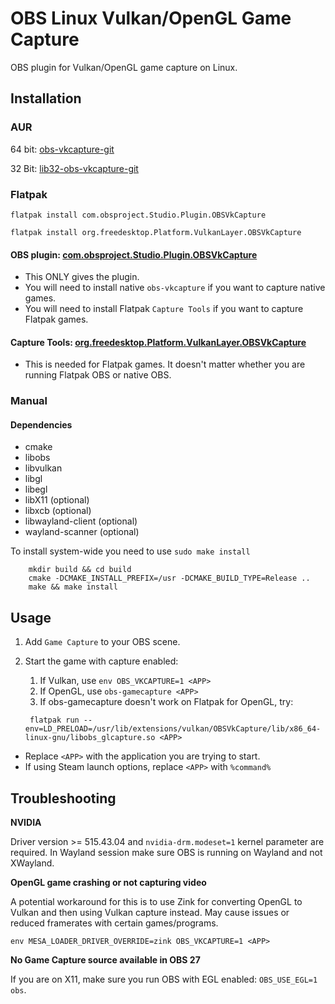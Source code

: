 # OBS Linux Vulkan/OpenGL Game Capture

OBS plugin for Vulkan/OpenGL game capture on Linux.

## Installation

### AUR
64 bit: [obs-vkcapture-git](https://aur.archlinux.org/packages/obs-vkcapture-git/)

32 Bit: [lib32-obs-vkcapture-git](https://aur.archlinux.org/packages/lib32-obs-vkcapture-git/)

### Flatpak
```flatpak install com.obsproject.Studio.Plugin.OBSVkCapture```

```flatpak install org.freedesktop.Platform.VulkanLayer.OBSVkCapture```

#### OBS plugin: [com.obsproject.Studio.Plugin.OBSVkCapture](https://github.com/flathub/com.obsproject.Studio.Plugin.OBSVkCapture)

* This ONLY gives the plugin.
* You will need to install native ```obs-vkcapture``` if you want to capture native games.
* You will need to install Flatpak ```Capture Tools``` if you want to capture Flatpak games.

#### Capture Tools: [org.freedesktop.Platform.VulkanLayer.OBSVkCapture](https://github.com/flathub/org.freedesktop.Platform.VulkanLayer.OBSVkCapture)

* This is needed for Flatpak games. It doesn't matter whether you are running Flatpak OBS or native OBS.

### Manual

#### Dependencies

* cmake
* libobs
* libvulkan
* libgl
* libegl
* libX11 (optional)
* libxcb (optional)
* libwayland-client (optional)
* wayland-scanner (optional)

To install system-wide you need to use ```sudo make install```
```
    mkdir build && cd build
    cmake -DCMAKE_INSTALL_PREFIX=/usr -DCMAKE_BUILD_TYPE=Release ..
    make && make install
```

## Usage

1. Add `Game Capture` to your OBS scene.
2. Start the game with capture enabled:

    1. If Vulkan, use ```env OBS_VKCAPTURE=1 <APP>```
    2. If OpenGL, use ```obs-gamecapture <APP>```
    3. If obs-gamecapture doesn't work on Flatpak for OpenGL, try:

    ``` flatpak run --env=LD_PRELOAD=/usr/lib/extensions/vulkan/OBSVkCapture/lib/x86_64-linux-gnu/libobs_glcapture.so <APP>```

* Replace ```<APP>``` with the application you are trying to start.
* If using Steam launch options, replace ```<APP>```  with ```%command%```

## Troubleshooting

**NVIDIA**

Driver version >= 515.43.04 and `nvidia-drm.modeset=1` kernel parameter are required. In Wayland session make sure OBS is running on Wayland and not XWayland.

**OpenGL game crashing or not capturing video**

A potential workaround for this is to use Zink for converting OpenGL to Vulkan and then using Vulkan capture instead. May cause issues or reduced framerates with certain games/programs.

```env MESA_LOADER_DRIVER_OVERRIDE=zink OBS_VKCAPTURE=1 <APP>```

**No Game Capture source available in OBS 27**

If you are on X11, make sure you run OBS with EGL enabled: `OBS_USE_EGL=1 obs`.
